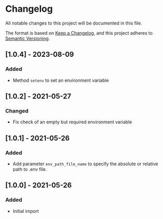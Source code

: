 # Changelog
All notable changes to this project will be documented in this file.

The format is based on [Keep a Changelog](https://keepachangelog.com/en/1.0.0/),
and this project adheres to [Semantic Versioning](https://semver.org/spec/v2.0.0.html).

## [1.0.4] - 2023-08-09
### Added
- Method `setenv` to set an environment variable

## [1.0.2] - 2021-05-27
### Changed
- Fix check of an empty but required environment variable

## [1.0.1] - 2021-05-26
### Added
- Add parameter `env_path_file_name` to specify the absolute or relative path to .env file.

## [1.0.0] - 2021-05-26
### Added
- Initial import